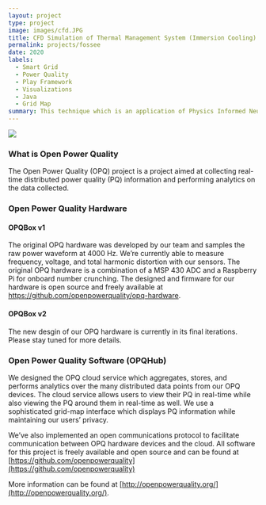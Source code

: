 ```yaml
---
layout: project
type: project
image: images/cfd.JPG
title: CFD Simulation of Thermal Management System (Immersion Cooling) of Lithium-Ion Batteries in EVs
permalink: projects/fossee
date: 2020
labels:
  - Smart Grid
  - Power Quality
  - Play Framework
  - Visualizations
  - Java
  - Grid Map
summary: This technique which is an application of Physics Informed Neural Network, involved solving Ordinary DE (1st and 2nd Order) with MSE 0.02% and Partial DE (Linear and Non-Linear) with MSE 0.18% using a single NN hidden layer.
---
```


<img class="ui image" src="{{ site.baseurl }}/images/cfd.JPG">

### What is Open Power Quality

The Open Power Quality (OPQ) project is a project aimed at collecting real-time distributed power quality (PQ)
information and performing analytics on the data collected.

### Open Power Quality Hardware

#### OPQBox v1

The original OPQ hardware was developed by our team and samples the raw power waveform at 4000 Hz.
We’re currently able to measure frequency, voltage, and total harmonic distortion with our sensors.
The original OPQ hardware is a combination of a MSP 430 ADC and a Raspberry Pi for onboard number crunching.
The designed and firmware for our hardware is open source and freely available at
 https://github.com/openpowerquality/opq-hardware.

#### OPQBox v2

The new desgin of our OPQ hardware is currently in its final iterations. Please stay tuned for more details.

### Open Power Quality Software (OPQHub)

We designed the OPQ cloud service which aggregates, stores, and performs analytics over the many distributed data points
 from our OPQ devices. The cloud service allows users to view their PQ in real-time while also viewing the PQ around
 them in real-time as well. We use a sophisticated grid-map interface which displays PQ information while maintaining
 our users’ privacy.

We’ve also implemented an open communications protocol to facilitate communication between OPQ hardware devices and the
cloud. All software for this project is freely available and open source and can be found at
 [https://github.com/openpowerquality](https://github.com/openpowerquality)

More information can be found at [http://openpowerquality.org/](http://openpowerquality.org/).

